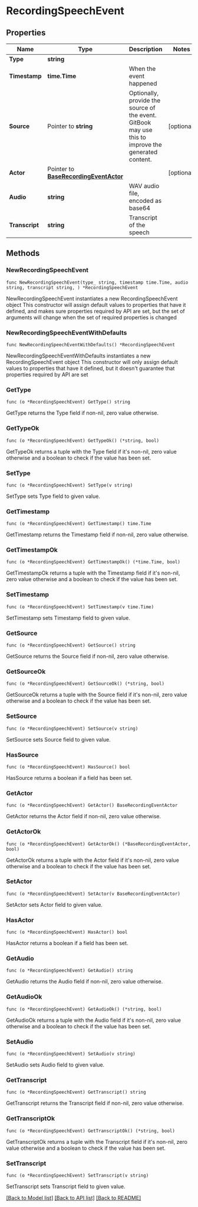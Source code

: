 # RecordingSpeechEvent

## Properties

Name | Type | Description | Notes
------------ | ------------- | ------------- | -------------
**Type** | **string** |  | 
**Timestamp** | **time.Time** | When the event happened | 
**Source** | Pointer to **string** | Optionally, provide the source of the event. GitBook may use this to improve the generated content. | [optional] 
**Actor** | Pointer to [**BaseRecordingEventActor**](BaseRecordingEventActor.md) |  | [optional] 
**Audio** | **string** | WAV audio file, encoded as base64 | 
**Transcript** | **string** | Transcript of the speech | 

## Methods

### NewRecordingSpeechEvent

`func NewRecordingSpeechEvent(type_ string, timestamp time.Time, audio string, transcript string, ) *RecordingSpeechEvent`

NewRecordingSpeechEvent instantiates a new RecordingSpeechEvent object
This constructor will assign default values to properties that have it defined,
and makes sure properties required by API are set, but the set of arguments
will change when the set of required properties is changed

### NewRecordingSpeechEventWithDefaults

`func NewRecordingSpeechEventWithDefaults() *RecordingSpeechEvent`

NewRecordingSpeechEventWithDefaults instantiates a new RecordingSpeechEvent object
This constructor will only assign default values to properties that have it defined,
but it doesn't guarantee that properties required by API are set

### GetType

`func (o *RecordingSpeechEvent) GetType() string`

GetType returns the Type field if non-nil, zero value otherwise.

### GetTypeOk

`func (o *RecordingSpeechEvent) GetTypeOk() (*string, bool)`

GetTypeOk returns a tuple with the Type field if it's non-nil, zero value otherwise
and a boolean to check if the value has been set.

### SetType

`func (o *RecordingSpeechEvent) SetType(v string)`

SetType sets Type field to given value.


### GetTimestamp

`func (o *RecordingSpeechEvent) GetTimestamp() time.Time`

GetTimestamp returns the Timestamp field if non-nil, zero value otherwise.

### GetTimestampOk

`func (o *RecordingSpeechEvent) GetTimestampOk() (*time.Time, bool)`

GetTimestampOk returns a tuple with the Timestamp field if it's non-nil, zero value otherwise
and a boolean to check if the value has been set.

### SetTimestamp

`func (o *RecordingSpeechEvent) SetTimestamp(v time.Time)`

SetTimestamp sets Timestamp field to given value.


### GetSource

`func (o *RecordingSpeechEvent) GetSource() string`

GetSource returns the Source field if non-nil, zero value otherwise.

### GetSourceOk

`func (o *RecordingSpeechEvent) GetSourceOk() (*string, bool)`

GetSourceOk returns a tuple with the Source field if it's non-nil, zero value otherwise
and a boolean to check if the value has been set.

### SetSource

`func (o *RecordingSpeechEvent) SetSource(v string)`

SetSource sets Source field to given value.

### HasSource

`func (o *RecordingSpeechEvent) HasSource() bool`

HasSource returns a boolean if a field has been set.

### GetActor

`func (o *RecordingSpeechEvent) GetActor() BaseRecordingEventActor`

GetActor returns the Actor field if non-nil, zero value otherwise.

### GetActorOk

`func (o *RecordingSpeechEvent) GetActorOk() (*BaseRecordingEventActor, bool)`

GetActorOk returns a tuple with the Actor field if it's non-nil, zero value otherwise
and a boolean to check if the value has been set.

### SetActor

`func (o *RecordingSpeechEvent) SetActor(v BaseRecordingEventActor)`

SetActor sets Actor field to given value.

### HasActor

`func (o *RecordingSpeechEvent) HasActor() bool`

HasActor returns a boolean if a field has been set.

### GetAudio

`func (o *RecordingSpeechEvent) GetAudio() string`

GetAudio returns the Audio field if non-nil, zero value otherwise.

### GetAudioOk

`func (o *RecordingSpeechEvent) GetAudioOk() (*string, bool)`

GetAudioOk returns a tuple with the Audio field if it's non-nil, zero value otherwise
and a boolean to check if the value has been set.

### SetAudio

`func (o *RecordingSpeechEvent) SetAudio(v string)`

SetAudio sets Audio field to given value.


### GetTranscript

`func (o *RecordingSpeechEvent) GetTranscript() string`

GetTranscript returns the Transcript field if non-nil, zero value otherwise.

### GetTranscriptOk

`func (o *RecordingSpeechEvent) GetTranscriptOk() (*string, bool)`

GetTranscriptOk returns a tuple with the Transcript field if it's non-nil, zero value otherwise
and a boolean to check if the value has been set.

### SetTranscript

`func (o *RecordingSpeechEvent) SetTranscript(v string)`

SetTranscript sets Transcript field to given value.



[[Back to Model list]](../README.md#documentation-for-models) [[Back to API list]](../README.md#documentation-for-api-endpoints) [[Back to README]](../README.md)


